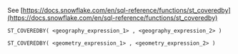 See [https://docs.snowflake.com/en/sql-reference/functions/st_coveredby](https://docs.snowflake.com/en/sql-reference/functions/st_coveredby)
```
ST_COVEREDBY( <geography_expression_1> , <geography_expression_2> )

ST_COVEREDBY( <geometry_expression_1> , <geometry_expression_2> )
```
